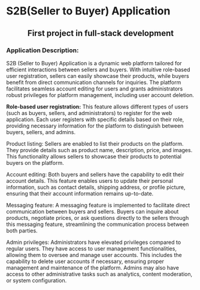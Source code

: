 # S2B(Seller to Buyer) Application
<h2 align="center">First project in full-stack development</h2>

### Application Description:
S2B (Seller to Buyer) Application is a dynamic web platform tailored for efficient interactions between sellers and buyers. With intuitive role-based user registration, sellers can easily showcase their products, while buyers benefit from direct communication channels for inquiries. The platform facilitates seamless account editing for users and grants administrators robust privileges for platform management, including user account deletion.

<b>Role-based user registration:</b> This feature allows different types of users (such as buyers, sellers, and administrators) to register for the web application. Each user registers with specific details based on their role, providing necessary information for the platform to distinguish between buyers, sellers, and admins.

Product listing: Sellers are enabled to list their products on the platform. They provide details such as product name, description, price, and images. This functionality allows sellers to showcase their products to potential buyers on the platform.

Account editing: Both buyers and sellers have the capability to edit their account details. This feature enables users to update their personal information, such as contact details, shipping address, or profile picture, ensuring that their account information remains up-to-date.

Messaging feature: A messaging feature is implemented to facilitate direct communication between buyers and sellers. Buyers can inquire about products, negotiate prices, or ask questions directly to the sellers through this messaging feature, streamlining the communication process between both parties.

Admin privileges: Administrators have elevated privileges compared to regular users. They have access to user management functionalities, allowing them to oversee and manage user accounts. This includes the capability to delete user accounts if necessary, ensuring proper management and maintenance of the platform. Admins may also have access to other administrative tasks such as analytics, content moderation, or system configuration.
